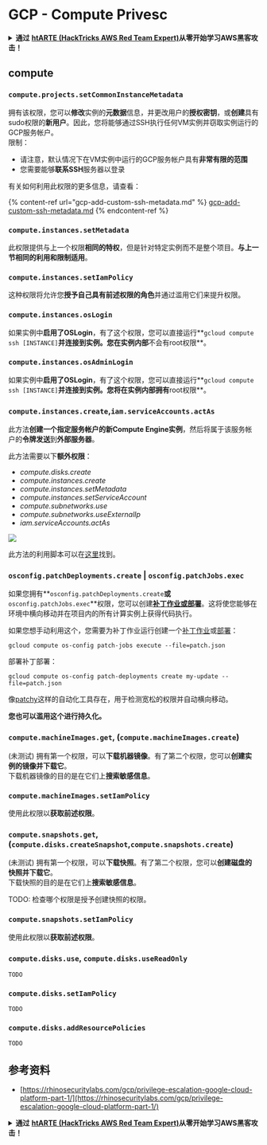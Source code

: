 # GCP - Compute Privesc

<details>

<summary><strong>通过</strong> <a href="https://training.hacktricks.xyz/courses/arte"><strong>htARTE (HackTricks AWS Red Team Expert)</strong></a><strong>从零开始学习AWS黑客攻击！</strong></summary>

支持HackTricks的其他方式：

* 如果您想在**HackTricks中看到您的公司广告**或**下载HackTricks的PDF**，请查看[**订阅计划**](https://github.com/sponsors/carlospolop)！
* 获取[**官方的PEASS & HackTricks商品**](https://peass.creator-spring.com)
* 发现[**PEASS家族**](https://opensea.io/collection/the-peass-family)，我们独家的[**NFTs系列**](https://opensea.io/collection/the-peass-family)
* **加入** 💬 [**Discord群组**](https://discord.gg/hRep4RUj7f) 或 [**telegram群组**](https://t.me/peass) 或在 **Twitter** 🐦 上**关注**我 [**@carlospolopm**](https://twitter.com/carlospolopm)**。**
* **通过向** [**HackTricks**](https://github.com/carlospolop/hacktricks) 和 [**HackTricks Cloud**](https://github.com/carlospolop/hacktricks-cloud) github仓库提交PR来分享您的黑客技巧。**

</details>

## compute

### `compute.projects.setCommonInstanceMetadata`

拥有该权限，您可以**修改**实例的**元数据**信息，并更改用户的**授权密钥**，或**创建**具有sudo权限的**新用户**。因此，您将能够通过SSH执行任何VM实例并窃取实例运行的GCP服务帐户。\
限制：

* 请注意，默认情况下在VM实例中运行的GCP服务帐户具有**非常有限的范围**
* 您需要能够**联系SSH**服务器以登录

有关如何利用此权限的更多信息，请查看：

{% content-ref url="gcp-add-custom-ssh-metadata.md" %}
[gcp-add-custom-ssh-metadata.md](gcp-add-custom-ssh-metadata.md)
{% endcontent-ref %}

### `compute.instances.setMetadata`

此权限提供与上一个权限**相同的特权**，但是针对特定实例而不是整个项目。**与上一节相同的利用和限制适用**。

### `compute.instances.setIamPolicy`

这种权限将允许您**授予自己具有前述权限的角色**并通过滥用它们来提升权限。

### **`compute.instances.osLogin`**

如果实例中**启用了OSLogin**，有了这个权限，您可以直接运行**`gcloud compute ssh [INSTANCE]`**并连接到实例。您在实例内部**不会有root权限**。

### **`compute.instances.osAdminLogin`**

如果实例中**启用了OSLogin**，有了这个权限，您可以直接运行**`gcloud compute ssh [INSTANCE]`**并连接到实例。您将在实例内部拥有**root权限**。

### `compute.instances.create`,`iam.serviceAccounts.actAs`

此方法**创建一个指定服务帐户的新Compute Engine实例**，然后将属于该服务帐户的**令牌发送**到**外部服务器**。

此方法需要以下**额外权限**：

* _compute.disks.create_
* _compute.instances.create_
* _compute.instances.setMetadata_
* _compute.instances.setServiceAccount_
* _compute.subnetworks.use_
* _compute.subnetworks.useExternalIp_
* _iam.serviceAccounts.actAs_

![](https://rhinosecuritylabs.com/wp-content/uploads/2020/04/image9-750x594.png)

此方法的利用脚本可以在[这里](https://github.com/RhinoSecurityLabs/GCP-IAM-Privilege-Escalation/blob/master/ExploitScripts/compute.instances.create.py)找到。

### `osconfig.patchDeployments.create` | `osconfig.patchJobs.exec`

如果您拥有**`osconfig.patchDeployments.create`**或**`osconfig.patchJobs.exec`**权限，您可以创建[**补丁作业或部署**](https://blog.raphael.karger.is/articles/2022-08/GCP-OS-Patching)。这将使您能够在环境中横向移动并在项目内的所有计算实例上获得代码执行。

如果您想手动利用这个，您需要为补丁作业运行创建一个[补丁作业](https://github.com/rek7/patchy/blob/main/pkg/engine/patches/patch\_job.json)或[部署](https://github.com/rek7/patchy/blob/main/pkg/engine/patches/patch\_deployment.json)：

`gcloud compute os-config patch-jobs execute --file=patch.json`

部署补丁部署：

`gcloud compute os-config patch-deployments create my-update --file=patch.json`

像[patchy](https://github.com/rek7/patchy)这样的自动化工具存在，用于检测宽松的权限并自动横向移动。

**您也可以滥用这个进行持久化。**

### `compute.machineImages.get`, (`compute.machineImages.create`)

(未测试) 拥有第一个权限，可以**下载机器镜像**。有了第二个权限，您可以**创建实例的镜像并下载它**。\
下载机器镜像的目的是在它们上**搜索敏感信息**。

### `compute.machineImages.setIamPolicy`

使用此权限以**获取前述权限**。

### `compute.snapshots.get`, (`compute.disks.createSnapshot`,`compute.snapshots.create`)

(未测试) 拥有第一个权限，可以**下载快照**。有了第二个权限，您可以**创建磁盘的快照并下载它**。\
下载快照的目的是在它们上**搜索敏感信息**。

TODO: 检查哪个权限是授予创建快照的权限。

### `compute.snapshots.setIamPolicy`

使用此权限以**获取前述权限**。

### `compute.disks.use`, `compute.disks.useReadOnly`

`TODO`

### `compute.disks.setIamPolicy`

`TODO`

### `compute.disks.addResourcePolicies`

`TODO`

## 参考资料

* [https://rhinosecuritylabs.com/gcp/privilege-escalation-google-cloud-platform-part-1/](https://rhinosecuritylabs.com/gcp/privilege-escalation-google-cloud-platform-part-1/)

<details>

<summary><strong>通过</strong> <a href="https://training.hacktricks.xyz/courses/arte"><strong>htARTE (HackTricks AWS Red Team Expert)</strong></a><strong>从零开始学习AWS黑客攻击！</strong></summary>

支持HackTricks的其他方式：

* 如果您想在**HackTricks中看到您的公司广告**或**下载HackTricks的PDF**，请查看[**订阅计划**](https://github.com/sponsors/carlospolop)！
* 获取[**官方的PEASS & HackTricks商品**](https://peass.creator-spring.com)
* 发现[**PEASS家族**](https://opensea.io/collection/the-peass-family)，我们独家的[**NFTs系列**](https://opensea.io/collection/the-peass-family)
* **加入** 💬 [**Discord群组**](https://discord.gg/hRep4RUj7f) 或 [**telegram群组**](https://t.me/peass) 或在 **Twitter** 🐦 上**关注**我 [**@carlospolopm**](https://twitter.com/carlospolopm)**。**
* **通过向** [**HackTricks**](https://github.com/carlospolop/hacktricks) 和 [**HackTricks Cloud**](https://github.com/carlospolop/hacktricks-cloud) github仓库提交PR来分享您的黑客技巧。**

</details>
